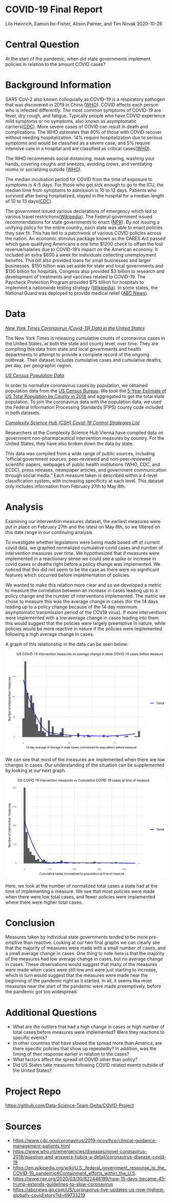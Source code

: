 COVID-19 Final Report
================
Lilo Heinrich, Eamon Ito-Fisher, Alison Palmer, and Tim Novak
2020-10-26

# Central Question

<!-- -------------------------------------------------- -->

At the start of the pandemic, when did state governments implement
policies in relation to the amount COVID cases?

# Background Information

<!-- -------------------------------------------------- -->

SARS-CoV-2 also known colloquially as COVID-19 is a respiratory pathogen
that was discovered in 2019 in China
([WHO](https://www.who.int/emergencies/diseases/novel-coronavirus-2019/question-and-answers-hub/q-a-detail/coronavirus-disease-covid-19)).
COVID affects each person who is infected differently. The most common
symptoms of COVID-19 are fever, dry cough, and fatigue. Typically people
who have COVID experience mild symptoms or no symptoms, also known as
asymptomatic
carriers([CDC](https://www.cdc.gov/coronavirus/2019-ncov/hcp/clinical-guidance-management-patients.html)).
More severe cases of COVID can result in death and complications. The
WHO estimates that 80% of those with COVID recover without needing
hospitalization. 14% require hospitalization due to serious symptoms and
would be classified as a severe case, and 5% require intensive care in a
hospital and are classified as critical
cases([WHO](https://www.who.int/emergencies/diseases/novel-coronavirus-2019/question-and-answers-hub/q-a-detail/coronavirus-disease-covid-19)).

The WHO recommends social distancing, mask wearing, washing your hands,
covering coughs and sneezes, avoiding crows, and ventilating rooms or
socializing outside
([WHO](https://www.who.int/emergencies/diseases/novel-coronavirus-2019/question-and-answers-hub/q-a-detail/coronavirus-disease-covid-19)).

The median incubation period for COVID from the time of exposure to
symptoms is 4-5 days. For those who get sick enough to go to the ICU,
the median time from symptoms to admission is 10 to 12 days. Patients
who survived after being hospitalized, stayed in the hospital for a
median length of 10 to 13
days([CDC](https://www.cdc.gov/coronavirus/2019-ncov/hcp/clinical-guidance-management-patients.html)).

The government issued various declarations of emergency which led to
various travel
restrictions([Wikipedia](https://en.wikipedia.org/wiki/U.S._federal_government_response_to_the_COVID-19_pandemic#Containment_efforts_within_the_U.S.)).
The Federal government issued recommendations for state governments to
enact
([NPR](https://www.npr.org/2020/03/30/822448199/how-15-days-became-45-trump-extends-guidelines-to-slow-coronavirus)).
By not issuing a unifying policy for the entire country, each state was
able to enact policies they saw fit. This has led to a patchwork of
various COVID policies across the nation. An economic stimulus package
known as the CARES Act passed which gave qualifying Americans a one time
$1200 check to offset the lost revenue/salaries due to COVID-19’s impact
on the American economy. It included an extra $600 a week for
individuals collecting unemployment benefits. This bill also provided
loans for small businesses and larger businesses. $150 billion was set
aside for state and local governments and $130 billion for hospitals.
Congress also provided $3 billion to research and development of
treatments and vaccines related to COVID-19. The Paycheck Protection
Program provided $75 billion for hospitals to implement a nationwide
testing strategy
([Wikipedia](https://en.wikipedia.org/wiki/U.S._federal_government_response_to_the_COVID-19_pandemic#Containment_efforts_within_the_U.S.)).
In some states, the National Guard was deployed to provide medical
relief ([ABC
News](https://abcnews.go.com/US/coronavirus-live-updates-us-now-highest-globally-covid/story?id=69733219)).

# Data

<!-- -------------------------------------------------- -->

*[New York Times Coronavirus (Covid-19) Data in the United
States](https://github.com/nytimes/covid-19-data)*

The New York Times is releasing cumulative counts of coronavirus cases
in the United States, at both the state and county level, over time.
They are compiling this data from state and local governments and health
departments to attempt to provide a complete record of the ongoing
outbreak. Their dataset includes cumulative cases and cumulative deaths,
per day, per geographic region.

*[US Census Population
Data](https://data.census.gov/cedsci/table?q=United%20States&t=Population%20Total&g=0100000US.050000&tid=ACSDT5Y2018.B01003&hidePreview=false)*

In order to normalize coronavirus cases by population, we obtained
population data from the [US Census Bureau](https://data.census.gov). We
took the [5-Year Estimate of US Total Population by County
in 2018](https://data.census.gov/cedsci/table?q=United%20States&t=Population%20Total&g=0100000US.050000&tid=ACSDT5Y2018.B01003&hidePreview=false)
and aggregated to get the total state population. To join the
coronavirus data with the population data, we used the Federal
Information Processing Standards (FIPS) county code included in both
datasets.

*[Complexity Science Hub (CSH) Covid-19 Control Strategies
List](https://github.com/amel-github/covid19-interventionmeasures)*

Researchers at the Complexity Science Hub Vienna have compiled data on
government non-pharmaceutical intervention measures by country. For the
United States, they have also broken down the data by state.

This data was compiled from a wide range of public sources, including
“official government sources, peer-reviewed and non-peer-reviewed
scientific papers, webpages of public health institutions (WHO, CDC, and
ECDC), press releases, newspaper articles, and government communication
through social media.” Each measure taken is described within a 4-level
classification system, with increasing specificity at each level. This
dataset only includes information from February 27th to May 8th.

# Analysis

<!-- -------------------------------------------------- -->

Examining our intervention measures dataset, the earliest measures were
put in place on February 27th and the latest on May 8th, so we filtered
on this date range in our continuing analysis.

To investigate whether legislations were being made based off of current
covid data, we graphed normalized cumulative covid cases and number of
intervention measures over time. We hypothesized that if measures were
implemented in a reactionary sense we could see a spike or increase in
covid cases or deaths right before a policy change was implemented. We
noticed that this did not seem to be the case as there were no
significant features which occurred before implementation of policies.

We wanted to make this relation more clear and so we developed a metric
to measure the correlation between an increase in cases leading up to a
policy change and the number of interventions implemented. The metric we
chose to measure this was the average change in cases (for the 14 days
leading up to a policy change because of the 14 day maximum asymptomatic
transmission period of the COV19 virus). If more interventions were
implemented with a low average change in cases leading into them this
would suggest that the policies were largely preemptive in nature, while
policies would be more reactive in nature if the policies were
implemented following a high average change in cases.

A graph of this relationship in the data can be seen below:

![](./images/measures_vs_delta_cases.png)

We can see that most of the measures are implemented when there are low
changes in cases. Our understanding of the situation can be supplemented
by looking at our next graph.

![](./images/measures_vs_cases.png) 

Here, we look at the number of
normalized total cases a state had at the time of implementing a
measure. We see that most policies were made when there were low total
cases, and fewer policies were implemented where there were higher total
cases.

# Conclusion

<!-- -------------------------------------------------- -->

Measures taken by individual state governments tended to be more
pre-emptive than reactive. Looking at our two final graphs we can
clearly see that the majority of measures were made with a small number
of cases, and a small average change in cases. One thing to note here is
that the majority of the measures had low average change in cases, but
no average change in cases. These observations would suggest that
many of the measures were made when cases were still low and were just
starting to increase, which in turn would suggest that the measures were
made near the beginning of the pandemic right as it started. In all, it
seems like most measures near the start of the pandemic were made
preemptively, before the pandemic got too widespread.

# Additional Questions

<!-- -------------------------------------------------- -->

  - What are the outliers that had a high change in cases or high number
    of total cases before measures were implemented? Were they reactions
    to specific events?
  - In other countries that have slowed the spread more than America,
    are there specific policies that show up repeatedly? In addition,
    was the timing of their response earlier in relation to the cases?
  - What factors affect the spread of COVID other than policy?
  - Did US States take measures following COVID related events outside
    of the United States?

# Project Repo

<!-- -------------------------------------------------- -->

<https://github.com/Data-Science-Team-Delta/COVID-Project>

# Sources

<!-- -------------------------------------------------- -->

  - <https://www.cdc.gov/coronavirus/2019-ncov/hcp/clinical-guidance-management-patients.html>
  - <https://www.who.int/emergencies/diseases/novel-coronavirus-2019/question-and-answers-hub/q-a-detail/coronavirus-disease-covid-19>
  - <https://en.wikipedia.org/wiki/U.S._federal_government_response_to_the_COVID-19_pandemic#Containment_efforts_within_the_U.S>.
  - <https://www.npr.org/2020/03/30/822448199/how-15-days-became-45-trump-extends-guidelines-to-slow-coronavirus>
  - <https://abcnews.go.com/US/coronavirus-live-updates-us-now-highest-globally-covid/story?id=69733219>
